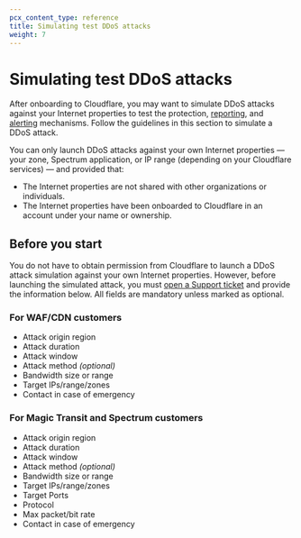 ```yaml
---
pcx_content_type: reference
title: Simulating test DDoS attacks
weight: 7
---
```


# Simulating test DDoS attacks

After onboarding to Cloudflare, you may want to simulate DDoS attacks against your Internet properties to test the protection, [reporting](/ddos-protection/reference/reports/), and [alerting](/ddos-protection/reference/alerts/) mechanisms. Follow the guidelines in this section to simulate a DDoS attack.

You can only launch DDoS attacks against your own Internet properties — your zone, Spectrum application, or IP range (depending on your Cloudflare services) — and provided that:

- The Internet properties are not shared with other organizations or individuals.
- The Internet properties have been onboarded to Cloudflare in an account under your name or ownership.

## Before you start

You do not have to obtain permission from Cloudflare to launch a DDoS attack simulation against your own Internet properties. However, before launching the simulated attack, you must [open a Support ticket](https://support.cloudflare.com/hc/articles/200172476) and provide the information below. All fields are mandatory unless marked as optional.

### For WAF/CDN customers

- Attack origin region
- Attack duration
- Attack window
- Attack method _(optional)_
- Bandwidth size or range
- Target IPs/range/zones
- Contact in case of emergency

### For Magic Transit and Spectrum customers

- Attack origin region
- Attack duration
- Attack window
- Attack method _(optional)_
- Bandwidth size or range
- Target IPs/range/zones
- Target Ports
- Protocol
- Max packet/bit rate
- Contact in case of emergency
